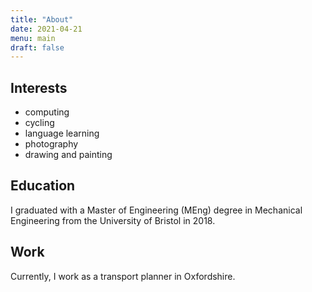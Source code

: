 ```yaml
---
title: "About"
date: 2021-04-21
menu: main
draft: false
---
```


## Interests

* computing
* cycling
* language learning
* photography
* drawing and painting


## Education

I graduated with a Master of Engineering (MEng) degree in Mechanical
Engineering from the University of Bristol in 2018.


## Work

Currently, I work as a transport planner in Oxfordshire.
